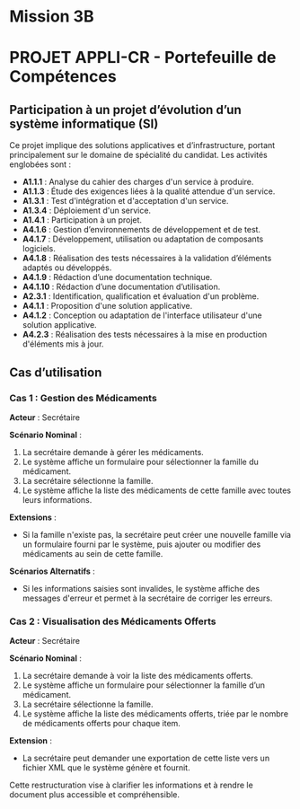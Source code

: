 # Mission 3B
# PROJET APPLI-CR - Portefeuille de Compétences

## Participation à un projet d’évolution d’un système informatique (SI)
Ce projet implique des solutions applicatives et d’infrastructure, portant principalement sur le domaine de spécialité du candidat. Les activités englobées sont :

- **A1.1.1** : Analyse du cahier des charges d'un service à produire.
- **A1.1.3** : Étude des exigences liées à la qualité attendue d'un service.
- **A1.3.1** : Test d'intégration et d'acceptation d'un service.
- **A1.3.4** : Déploiement d'un service.
- **A1.4.1** : Participation à un projet.
- **A4.1.6** : Gestion d’environnements de développement et de test.
- **A4.1.7** : Développement, utilisation ou adaptation de composants logiciels.
- **A4.1.8** : Réalisation des tests nécessaires à la validation d’éléments adaptés ou développés.
- **A4.1.9** : Rédaction d’une documentation technique.
- **A4.1.10** : Rédaction d’une documentation d’utilisation.
- **A2.3.1** : Identification, qualification et évaluation d'un problème.
- **A4.1.1** : Proposition d'une solution applicative.
- **A4.1.2** : Conception ou adaptation de l'interface utilisateur d'une solution applicative.
- **A4.2.3** : Réalisation des tests nécessaires à la mise en production d'éléments mis à jour.

## Cas d’utilisation

### Cas 1 : Gestion des Médicaments
**Acteur** : Secrétaire

**Scénario Nominal** :
1. La secrétaire demande à gérer les médicaments.
2. Le système affiche un formulaire pour sélectionner la famille du médicament.
3. La secrétaire sélectionne la famille.
4. Le système affiche la liste des médicaments de cette famille avec toutes leurs informations.

**Extensions** :
- Si la famille n'existe pas, la secrétaire peut créer une nouvelle famille via un formulaire fourni par le système, puis ajouter ou modifier des médicaments au sein de cette famille.

**Scénarios Alternatifs** :
- Si les informations saisies sont invalides, le système affiche des messages d'erreur et permet à la secrétaire de corriger les erreurs.

### Cas 2 : Visualisation des Médicaments Offerts
**Acteur** : Secrétaire

**Scénario Nominal** :
1. La secrétaire demande à voir la liste des médicaments offerts.
2. Le système affiche un formulaire pour sélectionner la famille d’un médicament.
3. La secrétaire sélectionne la famille.
4. Le système affiche la liste des médicaments offerts, triée par le nombre de médicaments offerts pour chaque item.

**Extension** :
- La secrétaire peut demander une exportation de cette liste vers un fichier XML que le système génère et fournit.

Cette restructuration vise à clarifier les informations et à rendre le document plus accessible et compréhensible.
